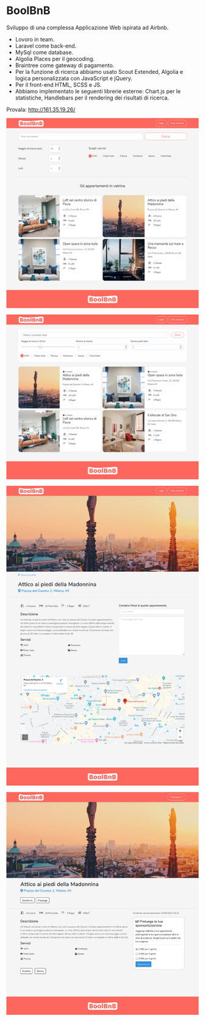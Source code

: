 # BoolBnB
Sviluppo di una complessa Applicazione Web ispirata ad Airbnb.
- Lovoro in team.
- Laravel come back-end.
- MySql come database.
- Algolia Places per il geocoding.
- Braintree come gateway di pagamento.
- Per la funzione di ricerca abbiamo usato Scout Extended, Algolia e logica personalizzata con JavaScript e jQuery.
- Per il front-end HTML, SCSS e JS.
- Abbiamo implementato le  seguenti librerie esterne: Chart.js per le statistiche, Handlebars per il rendering dei risultati di ricerca.

Provala:
http://161.35.19.26/

![](screenshots/1.png)

![](screenshots/2.png)

![](screenshots/3.png)

![](screenshots/4.png)
